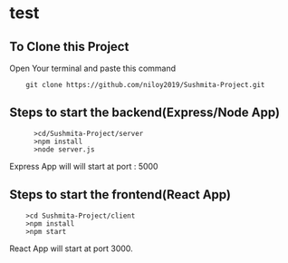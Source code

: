 # test

## To Clone this Project
  Open Your terminal and paste this command
  
        git clone https://github.com/niloy2019/Sushmita-Project.git
  
## Steps to start the backend(Express/Node App)
          >cd/Sushmita-Project/server
          >npm install
          >node server.js
  
Express App will  will start at port : 5000
  
## Steps to start the frontend(React App)
        >cd Sushmita-Project/client
        >npm install
        >npm start
   
 React App will start at port 3000.
